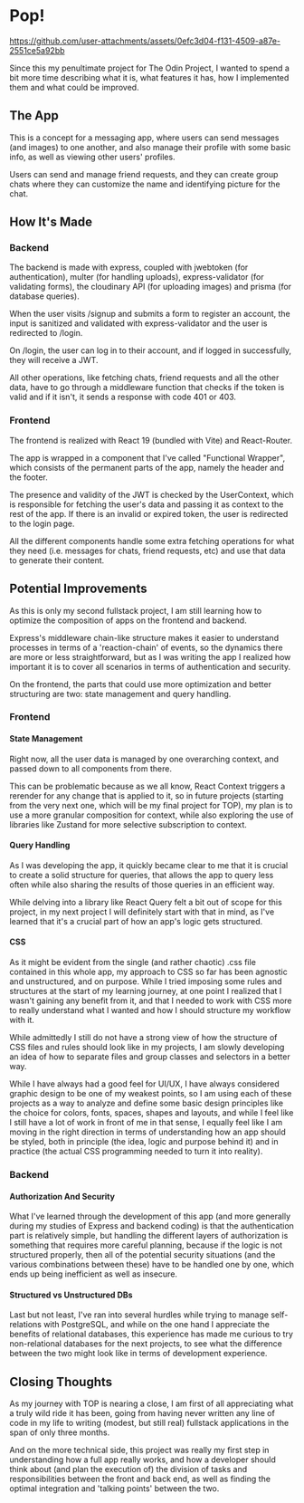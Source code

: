 # Pop! 

https://github.com/user-attachments/assets/0efc3d04-f131-4509-a87e-2551ce5a92bb

Since this my penultimate project for The Odin Project, I wanted to spend a bit more time describing what it is, what features it has, how I implemented them and what could be improved.

## The App

This is a concept for a messaging app, where users can send messages (and images) to one another, and also manage their profile with some basic info, as well as viewing other users' profiles. 

Users can send and manage friend requests, and they can create group chats where they can customize the name and identifying picture for the chat.

## How It's Made

### Backend

The backend is made with express, coupled with jwebtoken (for authentication), multer (for handling uploads), express-validator (for validating forms), the cloudinary API (for uploading images) and prisma (for database queries). 

When the user visits /signup and submits a form to register an account, the input is sanitized and validated with express-validator and the user is redirected to /login.

On /login, the user can log in to their account, and if logged in successfully, they will receive a JWT.

All other operations, like fetching chats, friend requests and all the other data, have to go through a middleware function that checks if the token is valid and if it isn't, it sends a response with code 401 or 403. 

### Frontend

The frontend is realized with React 19 (bundled with Vite) and React-Router.

The app is wrapped in a component that I've called "Functional Wrapper", which consists of the permanent parts of the app, namely the header and the footer. 

The presence and validity of the JWT is checked by the UserContext, which is responsible for fetching the user's data and passing it as context to the rest of the app. 
If there is an invalid or expired token, the user is redirected to the login page. 

All the different components handle some extra fetching operations for what they need (i.e. messages for chats, friend requests, etc) and use that data to generate their content.

## Potential Improvements

As this is only my second fullstack project, I am still learning how to optimize the composition of apps on the frontend and backend. 

Express's middleware chain-like structure makes it easier to understand processes in terms of a 'reaction-chain' of events, so the dynamics there are more or less straightforward, but as I was writing the app I realized how important it is to cover all scenarios in terms of authentication and security.

 On the frontend, the parts that could use more optimization and better structuring are two: state management and query handling. 

### Frontend
#### State Management

Right now, all the user data is managed by one overarching context, and passed down to all components from there. 

This can be problematic because as we all know, React Context triggers a rerender for any change that is applied to it, so in future projects (starting from the very next one, which will be my final project for TOP), my plan is to use a more granular composition for context, while also exploring the use of libraries like Zustand for more selective subscription to context. 

#### Query Handling

As I was developing the app, it quickly became clear to me that it is crucial to create a solid structure for queries, that allows the app to query less often while also sharing the results of those queries in an efficient way. 

While delving into a library like React Query felt a bit out of scope for this project, in my next project I will definitely start with that in mind, as I've learned that it's a crucial part of how an app's logic gets structured. 

#### CSS

As it might be evident from the single (and rather chaotic) .css file contained in this whole app, my approach to CSS so far has been agnostic and unstructured, and on purpose. While I tried imposing some rules and structures at the start of my learning journey, at one point I realized that I wasn't gaining any benefit from it, and that I needed to work with CSS more to really understand what I wanted and how I should structure my workflow with it. 

While admittedly I still do not have a strong view of how the structure of CSS files and rules should look like in my projects, I am slowly developing an idea of how to separate files and group classes and selectors in a better way.

While I have always had a good feel for UI/UX, I have always considered graphic design to be one of my weakest points, so I am using each of these projects as a way to analyze and define some basic design principles like the choice for colors, fonts, spaces, shapes and layouts, and while I feel like I still have a lot of work in front of me in that sense, I equally feel like I am moving in the right direction in terms of understanding how an app should be styled, both in principle (the idea, logic and purpose behind it) and in practice (the actual CSS programming needed to turn it into reality).

### Backend

#### Authorization And Security

What I've learned through the development of this app (and more generally during my studies of Express and backend coding) is that the authentication part is relatively simple, but handling the different layers of authorization is something that requires more careful planning, because if the logic is not structured properly, then all of the potential security situations (and the various combinations between these) have to be handled one by one, which ends up being inefficient as well as insecure.

#### Structured vs Unstructured DBs

Last but not least, I've ran into several hurdles while trying to manage self-relations with PostgreSQL, and while on the one hand I appreciate the benefits of relational databases, this experience has made me curious to try non-relational databases for the next projects, to see what the difference between the two might look like in terms of development experience.

## Closing Thoughts

As my journey with TOP is nearing a close, I am first of all appreciating what a truly wild ride it has been, going from having never written any line of code in my life to writing (modest, but still real) fullstack applications in the span of only three months. 

And on the more technical side, this project was really my first step in understanding how a full app really works, and how a developer should think about (and plan the execution of) the division of tasks and responsibilities between the front and back end, as well as finding the optimal integration and 'talking points' between the two.
